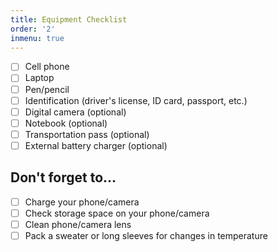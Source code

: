 ```yaml
---
title: Equipment Checklist
order: '2'
inmenu: true
---
```



- [ ] Cell phone
- [ ] Laptop
- [ ] Pen/pencil
- [ ] Identification (driver's license, ID card, passport, etc.)
- [ ] Digital camera (optional)
- [ ] Notebook (optional)
- [ ] Transportation pass (optional)
- [ ] External battery charger (optional)

## Don't forget to...

- [ ] Charge your phone/camera
- [ ] Check storage space on your phone/camera
- [ ] Clean phone/camera lens
- [ ] Pack a sweater or long sleeves for changes in temperature
